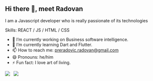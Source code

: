 ## Hi there 👋, meet Radovan
I am a Javascript developer who is really passionate of its technologies

Skills: REACT / JS / HTML / CSS

- 🔭 I’m currently working on Business software intelligence. 
- 🌱 I’m currently learning Dart and Flutter.
- 📫 How to reach me: preradovic.radovan@gmail.com 
- 😄 Pronouns: he/him 
- ⚡ Fun fact: I love art of living. 

<a href="www.linkedin.com/in/radovan-preradovic-4b00b4119"><img src="https://img.shields.io/badge/LinkedIn-0077B5?style=for-the-badge&logo=linkedin&logoColor=white"></img></a>&nbsp;&nbsp; <a href="https://github.com/raddovan/raddovan"><img src="https://img.shields.io/badge/GitHub-100000?style=for-the-badge&logo=github&logoColor=white"></img></a>&nbsp;&nbsp;

